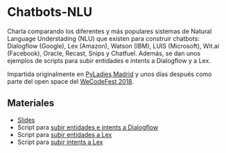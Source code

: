 # Chatbots-NLU

Charla comparando los diferentes y más populares sistemas de Natural Language Understading (NLU) que existen para construir chatbots: Dialogflow (Google), Lex (Amazon), Watson (IBM), LUIS (Microsoft), Wit.ai (Facebook), Oracle, Recast, Snips y Chatfuel. Además, se dan unos ejemplos de scripts para subir entidades e intents a Dialogflow y a Lex.

Impartida originalmente en [PyLadies Madrid](https://www.meetup.com/es-ES/PyLadiesMadrid/events/247736586/) y unos días después como parte del open space del [WeCodeFest 2018](http://www.wecodefest.com).

## Materiales

* [Slides](https://github.com/nimbusaeta/Chatbots-NLU/blob/master/Chatbots-NLU.pdf)
* Script para [subir entidades e intents a Dialogflow](https://github.com/nimbusaeta/Chatbots-NLU/blob/master/upload_entities_intents_df.py)
* Script para [subir entidades a Lex](https://github.com/nimbusaeta/Chatbots-NLU/blob/master/upload_slots_lex.py)
* Script para [subir intents a Lex](https://github.com/nimbusaeta/Chatbots-NLU/blob/master/upload_intent_lex.py)
